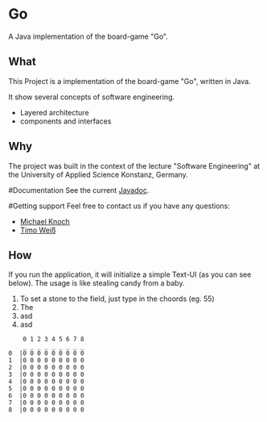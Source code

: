 # Go
A Java implementation of the board-game "Go".
## What
This Project is a implementation of the board-game "Go", written in Java.

It show several concepts of software engineering.

* Layered architecture
* components and interfaces


## Why
The project was built in the context of the lecture "Software Engineering" at the University of Applied Science Konstanz, Germany.

#Documentation
See the current [Javadoc](http://michaelknoch.de/sego/doc/).

#Getting support
Feel free to contact us if you have any questions:

* [Michael Knoch](https://twitter.com/Michael85069009)
* [Timo Weiß](https://twitter.com/Timo_Weiss)

## How
If you run the application, it will initialize a simple Text-UI (as you can see below).
The usage is like stealing candy from a baby.

1. To set a stone to the field, just type in the choords (eg. 55)
2. The
3. asd
4. asd

```
	0 1 2 3 4 5 6 7 8
	_ _ _ _ _ _ _ _ _
0  |0 0 0 0 0 0 0 0 0 
1  |0 0 0 0 0 0 0 0 0 
2  |0 0 0 0 0 0 0 0 0 
3  |0 0 0 0 0 0 0 0 0 
4  |0 0 0 0 0 0 0 0 0 
5  |0 0 0 0 0 0 0 0 0 
6  |0 0 0 0 0 0 0 0 0 
7  |0 0 0 0 0 0 0 0 0 
8  |0 0 0 0 0 0 0 0 0  

```

